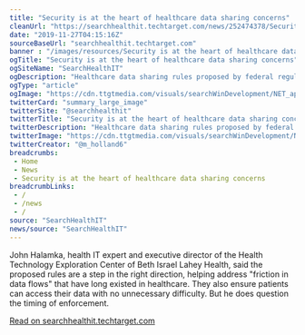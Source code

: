 ```yaml
--- 
title: "Security is at the heart of healthcare data sharing concerns"
cleanUrl: "https://searchhealthit.techtarget.com/news/252474378/Security-is-at-the-heart-of-healthcare-data-sharing-concerns"
date: "2019-11-27T04:15:16Z"
sourceBaseUrl: "searchhealthit.techtarget.com"
banner : "/images/resources/Security is at the heart of healthcare data sharing concerns.png"
ogTitle: "Security is at the heart of healthcare data sharing concerns"
ogSiteName: "SearchHealthIT"
ogDescription: "Healthcare data sharing rules proposed by federal regulators to make patient access to health data easier are currently under review by the Office of Management and Budget. Yet concerns about patient data security, as well as how exceptions to information blocking are defined, have the healthcare community on edge."
ogType: "article"
ogImage: "https://cdn.ttgtmedia.com/visuals/searchWinDevelopment/NET_app_testing_security/windevelopment_article_013.jpg"
twitterCard: "summary_large_image"
twitterSite: "@searchhealthit"
twitterTitle: "Security is at the heart of healthcare data sharing concerns"
twitterDescription: "Healthcare data sharing rules proposed by federal regulators to make patient access to health data easier are currently under review by the Office of Management and Budget. Yet concerns about patie..."
twitterImage: "https://cdn.ttgtmedia.com/visuals/searchWinDevelopment/NET_app_testing_security/windevelopment_article_013.jpg"
twitterCreator: "@m_holland6"
breadcrumbs:
 - Home
 - News
 - Security is at the heart of healthcare data sharing concerns
breadcrumbLinks:
 - / 
 - /news
 - / 
source: "SearchHealthIT"
news/source: "SearchHealthIT"
---
```

John Halamka, health IT expert and executive director of the Health Technology Exploration Center of Beth Israel Lahey Health, said the proposed rules are a step in the right direction, helping address "friction in data flows" that have long existed in healthcare. They also ensure patients can access their data with no unnecessary difficulty. But he does question the timing of enforcement.  
  
[Read on searchhealthit.techtarget.com](https://searchhealthit.techtarget.com/news/252474378/Security-is-at-the-heart-of-healthcare-data-sharing-concerns)
